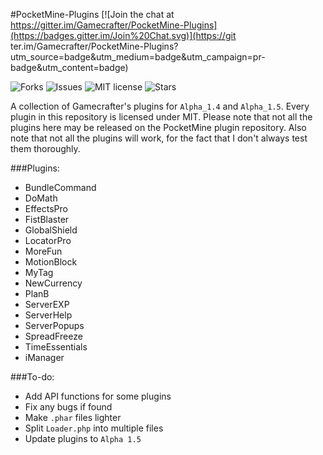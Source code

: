 #PocketMine-Plugins
[![Join the chat at https://gitter.im/Gamecrafter/PocketMine-Plugins](https://badges.gitter.im/Join%20Chat.svg)](https://git
ter.im/Gamecrafter/PocketMine-Plugins?utm_source=badge&utm_medium=badge&utm_campaign=pr-badge&utm_content=badge)

![Forks](https://img.shields.io/github/forks/Gamecrafter/PocketMine-Plugins.svg)
![Issues](https://img.shields.io/github/issues/Gamecrafter/PocketMine-Plugins.svg)
![MIT license](https://img.shields.io/badge/license-MIT-red.svg)
![Stars](https://img.shields.io/github/stars/Gamecrafter/PocketMine-Plugins.svg)

A collection of Gamecrafter's plugins for `Alpha_1.4` and `Alpha_1.5`. Every plugin in this repository is licensed under
MIT. Please note that not all the plugins here may be released on the PocketMine plugin repository. Also note that not all the
plugins will work, for the fact that I don't always test them thoroughly.

###Plugins:
* BundleCommand
* DoMath
* EffectsPro
* FistBlaster
* GlobalShield
* LocatorPro
* MoreFun
* MotionBlock
* MyTag
* NewCurrency
* PlanB
* ServerEXP
* ServerHelp
* ServerPopups
* SpreadFreeze
* TimeEssentials
* iManager

###To-do:
* Add API functions for some plugins
* Fix any bugs if found
* Make `.phar` files lighter
* Split `Loader.php` into multiple files
* Update plugins to `Alpha 1.5`
